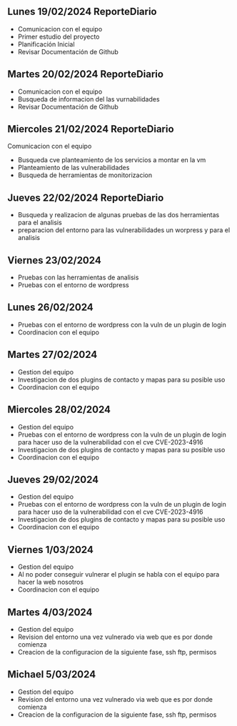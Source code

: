 ## Lunes 19/02/2024 ReporteDiario

- Comunicacion con el equipo
- Primer estudio del proyecto
- Planificación Inicial
- Revisar Documentación de Github

## Martes 20/02/2024 ReporteDiario
 - Comunicacion con el equipo
 - Busqueda de informacion del las vurnabilidades
 - Revisar Documentación de Github

## Miercoles 21/02/2024 ReporteDiario
Comunicacion con el equipo
 - Busqueda cve planteamiento de los servicios a montar en la vm
 - Planteamiento de las vulnerabilidades 
 - Busqueda de herramientas de monitorizacion

## Jueves 22/02/2024 ReporteDiario
  - Busqueda y realizacion de algunas pruebas de las dos herramientas para el analisis
  - preparacion del entorno para las vulnerabilidades un worpress y para el analisis

## Viernes 23/02/2024
  - Pruebas con las herramientas de analisis
  - Pruebas con el entorno de wordpress

## Lunes 26/02/2024
  - Pruebas con el entorno de wordpress con la vuln de un plugin de login
  - Coordinacion con el equipo

## Martes 27/02/2024
  - Gestion del equipo
  - Investigacion de dos plugins de contacto y mapas para su posible uso
  - Coordinacion con el equipo

## Miercoles 28/02/2024
  - Gestion del equipo
  - Pruebas con el entorno de wordpress con la vuln de un plugin de login para hacer uso de la vulnerabilidad con el cve CVE-2023-4916
  - Investigacion de dos plugins de contacto y mapas para su posible uso
  - Coordinacion con el equipo

## Jueves 29/02/2024
  - Gestion del equipo
  - Pruebas con el entorno de wordpress con la vuln de un plugin de login para hacer uso de la vulnerabilidad con el cve CVE-2023-4916
  - Investigacion de dos plugins de contacto y mapas para su posible uso
  - Coordinacion con el equipo

## Viernes 1/03/2024
  - Gestion del equipo
  - Al no poder conseguir vulnerar el plugin se habla con el equipo para hacer la web nosotros
  - Coordinacion con el equipo

## Martes 4/03/2024
  - Gestion del equipo
  - Revision del entorno una vez vulnerado via web que es por donde comienza 
  - Creacion de la configuracion de la siguiente fase, ssh ftp, permisos 

## Michael 5/03/2024
  - Gestion del equipo
  - Revision del entorno una vez vulnerado via web que es por donde comienza 
  - Creacion de la configuracion de la siguiente fase, ssh ftp, permisos 